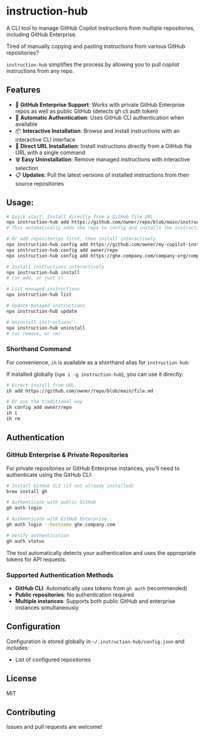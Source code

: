 # instruction-hub

A CLI tool to manage GitHub Copilot instructions from multiple repositories, including GitHub Enterprise.

Tired of manually copying and pasting instructions from various GitHub repositories? 

`instruction-hub` simplifies the process by allowing you to pull copilot instructions from any repo.

## Features

- 🏢 **GitHub Enterprise Support**: Works with private GitHub Enterprise repos as well as public GitHub (detects gh cli auth token)
- 🔐 **Automatic Authentication**: Uses GitHub CLI authentication when available
- 📦 **Interactive Installation**: Browse and install instructions with an interactive CLI interface
- 🚀 **Direct URL Installation**: Install instructions directly from a GitHub file URL with a single command
- 🗑️ **Easy Uninstallation**: Remove managed instructions with interactive selection
- 📋 **Updates**: Pull the latest versions of installed instructions from their source repositories

## Usage:

```bash
# Quick start: Install directly from a GitHub file URL
npx instruction-hub add https://github.com/owner/repo/blob/main/instructions/my-instruction.md
# This automatically adds the repo to config and installs the instruction!

# Or add repositories first, then install interactively
npx instruction-hub config add https://github.com/owner/my-copilot-instructions
npx instruction-hub config add owner/repo
npx instruction-hub config add https://ghe.company.com/company-org/company-copilot-instructions

# Install instructions interactively
npx instruction-hub install
# (or add, or just i)

# List managed instructions
npx instruction-hub list

# Update managed instructions
npx instruction-hub update

# Uninstall instructions
npx instruction-hub uninstall
# (or remove, or rm)
```

### Shorthand Command

For convenience, `ih` is available as a shorthand alias for `instruction-hub`:

If installed globally (`npm i -g instruction-hub`), you can use it directly:

```bash
# Direct install from URL
ih add https://github.com/owner/repo/blob/main/file.md

# Or use the traditional way
ih config add owner/repo
ih i
ih rm
```

## Authentication

### GitHub Enterprise & Private Repositories

For private repositories or GitHub Enterprise instances, you'll need to authenticate using the GitHub CLI:

```bash
# Install GitHub CLI (if not already installed)
brew install gh

# Authenticate with public GitHub
gh auth login

# Authenticate with GitHub Enterprise
gh auth login --hostname ghe.company.com

# Verify authentication
gh auth status
```

The tool automatically detects your authentication and uses the appropriate tokens for API requests.

### Supported Authentication Methods

- **GitHub CLI**: Automatically uses tokens from `gh auth` (recommended)
- **Public repositories**: No authentication required
- **Multiple instances**: Supports both public GitHub and enterprise instances simultaneously

## Configuration

Configuration is stored globally in `~/.instruction-hub/config.json` and includes:
- List of configured repositories

## License

MIT

## Contributing

Issues and pull requests are welcome!
